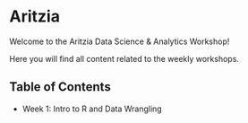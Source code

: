 # Aritzia

Welcome to the Aritzia Data Science & Analytics Workshop!

Here you will find all content related to the weekly workshops.


## Table of Contents

* Week 1: Intro to R and Data Wrangling
